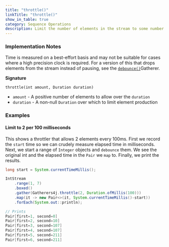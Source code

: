 ```yaml
---
title: "throttle()"
linkTitle: "throttle()"
show_in_table: true
category: Sequence Operations
description: Limit the number of elements in the stream to some number per period. When the limit is reached consumption is paused until a new period starts and the count resets.
---
```



### Implementation Notes

Time is measured on a best-effort basis and may not be suitable for cases where a high precision clock is required.
For a version of this that drops elements from the stream instead of pausing, see the [`debounce()`](/gatherers/filtering-and-selection/debounce/)Gatherer. 

**Signature**

`throttle(int amount, Duration duration)`

* `amount` - A positive number of elements to allow over the `duration`
* `duration` - A non-null `Duration` over which to limit element production

### Examples

#### Limit to 2 per 100 milliseconds

This shows a throttler that allows 2 elements every 100ms. First we record the `start` time so we can crudely measure elapsed time in milliseconds.
Next, we start a range of `Integer` objects and `debounce` them. We see the original int and the elapsed time in the `Pair` we `map` to. Finally,
we print the results.

```java
long start = System.currentTimeMillis();

IntStream
    .range(1, 7)
    .boxed()
    .gather(Gatherers4j.throttle(2, Duration.ofMillis(100)))
    .map(it -> new Pair<>(it, System.currentTimeMillis()-start))
    .forEach(System.out::println);

// Prints
Pair[first=1, second=0]
Pair[first=2, second=10]
Pair[first=3, second=107]
Pair[first=4, second=107]
Pair[first=5, second=211]
Pair[first=6, second=211]
```

